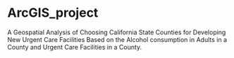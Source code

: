 # ArcGIS_project
A Geospatial Analysis of Choosing California State Counties for  Developing New Urgent Care Facilities Based on the Alcohol consumption in Adults in a County and Urgent Care Facilities in a County.
